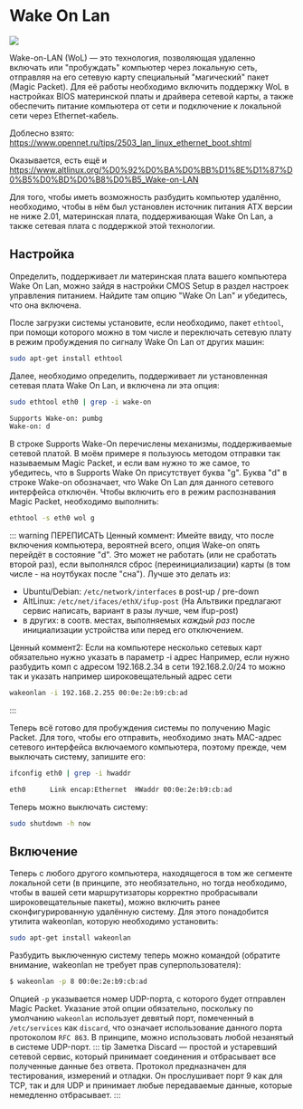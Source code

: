 # Wake On Lan

![](https://wakeonlanx.com/wp-content/uploads/2015/12/PME_Event_Wake_Up.png)

Wake-on-LAN (WoL) — это технология, позволяющая удаленно включать или "пробуждать" компьютер через локальную сеть, отправляя на его сетевую карту специальный "магический" пакет (Magic Packet). Для её работы необходимо включить поддержку WoL в настройках BIOS материнской платы и драйвера сетевой карты, а также обеспечить питание компьютера от сети и подключение к локальной сети через Ethernet-кабель. 

Доблесно взято: https://www.opennet.ru/tips/2503_lan_linux_ethernet_boot.shtml

Оказывается, есть ещё и https://www.altlinux.org/%D0%92%D0%BA%D0%BB%D1%8E%D1%87%D0%B5%D0%BD%D0%B8%D0%B5_Wake-on-LAN

Для того, чтобы иметь возможность разбудить компьютер удалённо, необходимо,
чтобы в нём был установлен источник питания ATX версии не ниже 2.01,
материнская плата, поддерживающая Wake On Lan, а также сетевая плата с
поддержкой этой технологии.

## Настройка

Определить, поддерживает ли материнская плата вашего компьютера Wake On Lan,
можно зайдя в настройки CMOS Setup в раздел настроек управления питанием.
Найдите там опцию "Wake On Lan" и убедитесь, что она включена.

После загрузки системы установите, если необходимо, пакет `ethtool`, при помощи
которого можно в том числе и переключать сетевую плату в режим пробуждения по
сигналу Wake On Lan от других машин:
```bash
sudo apt-get install ethtool
```

Далее, необходимо определить, поддерживает ли установленная сетевая плата Wake
On Lan, и включена ли эта опция:
```bash
sudo ethtool eth0 | grep -i wake-on

Supports Wake-on: pumbg
Wake-on: d
```

В строке Supports Wake-On перечислены механизмы, поддерживаемые сетевой платой.
В моём примере я пользуюсь методом отправки так называемым Magic Packet, и если
вам нужно то же самое, то убедитесь, что в Supports Wake On присутствует буква
"g". Буква "d" в строке Wake-on обозначает, что Wake On Lan для данного
сетевого интерфейса отключён. Чтобы включить его в режим распознавания Magic
Packet, необходимо выполнить:
```bash
ethtool -s eth0 wol g
```

::: warning ПЕРЕПИСАТЬ
Ценный коммент:
Имейте ввиду, что после включения компьютера, вероятней всего, опция Wake-on
опять перейдёт в состояние "d". Это может не работать (или не сработать второй раз), если выполнялся сброс (переинициализации) карты (в том числе - на ноутбуках после "сна").
Лучше это делать из:
- Ubuntu/Debian: `/etc/network/interfaces` в post-up / pre-down
- AltLinux: `/etc/net/ifaces/ethX/ifup-post` (На Альтвики предлагают сервис написать, вариант в разы лучше, чем ifup-post)
- в других: в соотв. местах, выполняемых _каждый раз_ после инициализации устройства или перед его отключением. 

Ценный коммент2:
Если на компьютере несколько сетевых карт обязательно нужно указать в параметр -i адрес
Например, если нужно разбудить комп с адресом 192.168.2.34 в сети 192.168.2.0/24 то можно так и указать например широковещательный адрес сети
```bash
wakeonlan -i 192.168.2.255 00:0e:2e:b9:cb:ad 
```
:::

Теперь всё готово для пробуждения системы по получению Magic Packet. Для того,
чтобы его отправить, необходимо знать MAC-адрес сетевого интерфейса включаемого
компьютера, поэтому прежде, чем выключать систему, запишите его:
```bash
ifconfig eth0 | grep -i hwaddr

eth0      Link encap:Ethernet  HWaddr 00:0e:2e:b9:cb:ad
```

Теперь можно выключать систему:
```bash
sudo shutdown -h now
```

## Включение

Теперь с любого другого компьютера, находящегося в том же сегменте локальной
сети (в принципе, это необязательно, но тогда необходимо, чтобы в вашей сети
маршрутизаторы корректно пробрасывали широковещательные пакеты), можно включить
ранее сконфигурированную удалённую систему. Для этого понадобится утилита
wakeonlan, которую необходимо установить:
```bash
sudo apt-get install wakeonlan
```

Разбудить выключенную систему теперь можно командой (обратите внимание,
wakeonlan не требует прав суперпользователя):
```bash
$ wakeonlan -p 8 00:0e:2e:b9:cb:ad
```

Опцией `-p` указывается номер UDP-порта, с которого будет отправлен Magic Packet. Указание этой опции обязательно, поскольку по умолчанию `wakeonlan` использует девятый порт, помеченный в `/etc/services` как `discard`, что означает использование данного порта протоколом `RFC 863`. В принципе, можно использовать любой незанятый в системе UDP-порт.
::: tip Заметка
Discard — простой и устаревший сетевой сервис, который принимает соединения и отбрасывает все полученные данные без ответа.  Протокол предназначен для тестирования, измерений и отладки. Он прослушивает порт 9 как для TCP, так и для UDP и принимает любые передаваемые данные, которые немедленно отбрасывает.
:::
